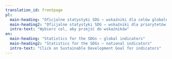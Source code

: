 ```yaml
---
translation_id: frontpage
pl:
  main-heading: "Oficjalne statystyki SDG – wskaźniki dla celów globalnych"
  main-heading2: "Oficjalne statystyki SDG – wskaźniki dla priorytetów krajowych"
  intro-text: "Wybierz cel, aby przejść do wskaźników"
en:
  main-heading: "Statistics for the SDGs – global indicators"
  main-heading2: "Statistics for the SDGs – national indicators"
  intro-text: "Click on Sustainable Development Goal for indicators"
---
```

